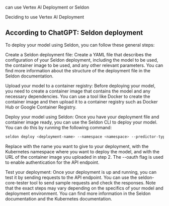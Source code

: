 can use Vertex AI Deployment or Seldon

Deciding to use Vertex AI Deployment

## According to ChatGPT: Seldon deployment
To deploy your model using Seldon, you can follow these general steps:

Create a Seldon deployment file: Create a YAML file that describes the configuration of your Seldon deployment, including the model to be used, the container image to be used, and any other relevant parameters. You can find more information about the structure of the deployment file in the Seldon documentation.

Upload your model to a container registry: Before deploying your model, you need to create a container image that contains the model and any necessary dependencies. You can use a tool like Docker to create the container image and then upload it to a container registry such as Docker Hub or Google Container Registry.

Deploy your model using Seldon: Once you have your deployment file and container image ready, you can use the Seldon CLI to deploy your model. You can do this by running the following command:

```bash
seldon deploy <deployment-name> --namespace <namespace> --predictor-type tensorflow --model-image <container-image-url> --oauth
```
Replace <deployment-name> with the name you want to give to your deployment, <namespace> with the Kubernetes namespace where you want to deploy the model, and <container-image-url> with the URL of the container image you uploaded in step 2. The --oauth flag is used to enable authentication for the API endpoint.

Test your deployment: Once your deployment is up and running, you can test it by sending requests to the API endpoint. You can use the seldon-core-tester tool to send sample requests and check the responses.
Note that the exact steps may vary depending on the specifics of your model and deployment environment. You can find more information in the Seldon documentation and the Kubernetes documentation.